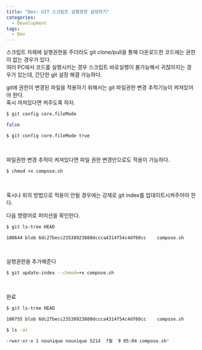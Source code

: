 ```yaml
---
title: "Dev: GIT 스크립트 실행권한 설정하기"
categories:
  - Development
tags:
  - Dev
---
```


스크립트 자체에 실행권한을 주더라도 git clone/pull을 통해 다운로드한 코드에는 권한이 없는 경우가 있다.  
여러 PC에서 코드를 실행시키는 경우 스크립트 바로실행이 불가능해서 귀찮아지는 경우가 있는데, 간단한 git 설정 해결 가능하다.

<!--more-->

git에 권한이 변경된 파일을 적용하기 위해서는 git 파일권한 변경 추적기능이 켜져있어야 한다.  
혹시 꺼져있다면 켜주도록 하자.
```bash
$ git config core.fileMode

false
```

```bash
$ git config core.fileMode true
```
<br>


파일권한 변경 추적이 켜져있다면 파일 권한 변경만으로도 적용이 가능하다.

```bash
$ chmod +x compose.sh
```
<br>


혹시나 위의 방법으로 적용이 안될 경우에는 강제로 git index를 업데이트시켜주어야 한다.


다음 명령어로 퍼미션을 확인한다.

```bash
$ git ls-tree HEAD

100644 blob 6dc27becc23538923880dccca4314f54c4df60cc    compose.sh
```
<br>

실행권한을 추가해준다

```bash
$ git update-index --chmod=+x compose.sh
```
<br>

완료

```bash
$ git ls-tree HEAD

100755 blob 6dc27becc23538923880dccca4314f54c4df60cc    compose.sh

$ ls -al

-rwxr-xr-x 1 nounique nounique 5214  7월  9 05:04 compose.sh*
```

